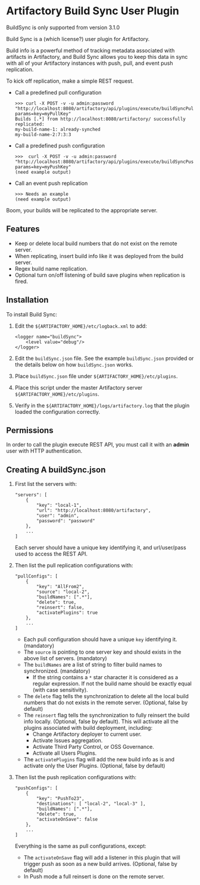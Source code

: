 Artifactory Build Sync User Plugin
==================================

BuildSync is only supported from version 3.1.0

Build Sync is a (which license?) user plugin for Artifactory.

Build info is a powerful method of tracking metadata associated with artifacts
in Artifactory, and Build Sync allows you to keep this data in sync with all of
your Artifactory instances with push, pull, and event push replication.

To kick off replication, make a simple REST request.

- Call a predefined pull configuration

      >>> curl -X POST -v -u admin:password "http://localhost:8080/artifactory/api/plugins/execute/buildSyncPullConfig?params=key=myPullKey"
      Builds [.*] from http://localhost:8080/artifactory/ successfully replicated:
      my-build-name-1: already-synched
      my-build-name-2:7:3:3

- Call a predefined push configuration

      >>>  curl -X POST -v -u admin:password "http://localhost:8080/artifactory/api/plugins/execute/buildSyncPushConfig?params=key=myPushKey"
      (need example output)

- Call an event push replication

      >>> Needs an example
      (need example output)

Boom, your builds will be replicated to the appropriate server.

Features
--------

- Keep or delete local build numbers that do not exist on the remote server.
- When replicating, insert build info like it was deployed from the build
  server.
- Regex build name replication.
- Optional turn on/off listening of build save plugins when replication is
  fired.

Installation
------------

To install Build Sync:

1. Edit the `${ARTIFACTORY_HOME}/etc/logback.xml` to add:

       <logger name="buildSync">
           <level value="debug"/>
       </logger>

2. Edit the `buildSync.json` file. See the example `buildSync.json` provided or
   the details below on how `buildSync.json` works.
3. Place `buildSync.json` file under `${ARTIFACTORY_HOME}/etc/plugins`.
4. Place this script under the master Artifactory server
   `${ARTIFACTORY_HOME}/etc/plugins`.
5. Verify in the `${ARTIFACTORY_HOME}/logs/artifactory.log` that the plugin
   loaded the configuration correctly.

Permissions
-----------

In order to call the plugin execute REST API, you must call it with an **admin**
user with HTTP authentication.

Creating A buildSync.json
-------------------------

1. First list the servers with:

       "servers": [
           {
               "key": "local-1",
               "url": "http://localhost:8080/artifactory",
               "user": "admin",
               "password": "password"
           },
           ...
       ]

   Each server should have a unique key identifying it, and url/user/pass used
   to access the REST API.

2. Then list the pull replication configurations with:

       "pullConfigs": [
           {
               "key": "AllFrom2",
               "source": "local-2",
               "buildNames": [".*"],
               "delete": true,
               "reinsert": false,
               "activatePlugins": true
           },
           ...
       ]

   - Each pull configuration should have a unique `key` identifying it.
     (mandatory)
   - The `source` is pointing to one server key and should exists in the above
     list of servers. (mandatory)
   - The `buildNames` are a list of string to filter build names to
     synchronized. (mandatory)
     - If the string contains a `*` star character it is considered as a regular
       expression. If not the build name should be exactly equal (with case
       sensitivity).
   - The `delete` flag tells the synchronization to delete all the local build
     numbers that do not exists in the remote server. (Optional, false by
     default)
   - The `reinsert` flag tells the synchronization to fully reinsert the build
     info locally. (Optional, false by default). This will activate all the
     plugins associated with build deployment, including:
     - Change Artifactory deployer to current user.
     - Activate Issues aggregation.
     - Activate Third Party Control, or OSS Governance.
     - Activate all Users Plugins.
   - The `activatePlugins` flag will add the new build info as is and activate
     only the User Plugins. (Optional, false by default)

3. Then list the push replication configurations with:

       "pushConfigs": [
           {
               "key": "PushTo23",
               "destinations": [ "local-2", "local-3" ],
               "buildNames": [".*"],
               "delete": true,
               "activateOnSave": false
           },
           ...
       ]

   Everything is the same as pull configurations, except:
   - The `activateOnSave` flag will add a listener in this plugin that will
     trigger push as soon as a new build arrives. (Optional, false by default)
   - In Push mode a full reinsert is done on the remote server.
